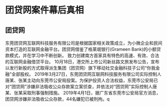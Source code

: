 # 团贷网案件幕后真相

## 团贷网
东莞团贷网互联网科技服务有限公司是根据国家相关政策成立，为小微企业和民间资本打造的互联网金融平台。团贷网借鉴了格莱珉银行(Grameen Bank)的小额贷款模式，并在学习中不断创新。
致力创建南方首家具有特色的高速、有效、合法的互联网金融借贷平台。  10月18日，港交所上市公司新丝路文旅发布公告，宣布以发行新股的方式取得派生集团（团贷网）旗下移动社交金融科技子公司“你我金融”全部股权。
2019年3月27日，东莞团贷网互联网科技服务有限公司实际控制人唐某、张某主动向东莞市公安局投案。为保护投资人合法权益，东莞市公安局已对“团贷网”涉嫌非法吸收公众存款案立案侦查，并依法对“团贷网”实际控制人唐某、张某采取刑事强制措施。  2019年4月1日，据广东省东莞市公安局官方消息，团贷网涉嫌非法吸收公众存款，44名嫌犯已被刑拘。q
<!--stackedit_data:
eyJoaXN0b3J5IjpbLTI1NDc5NTA3NV19
-->